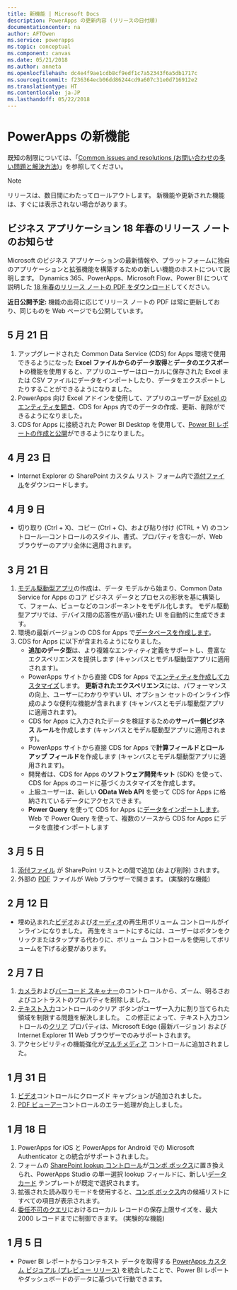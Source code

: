 ```yaml
---
title: 新機能 | Microsoft Docs
description: PowerApps の更新内容 (リリースの日付順)
documentationcenter: na
author: AFTOwen
ms.service: powerapps
ms.topic: conceptual
ms.component: canvas
ms.date: 05/21/2018
ms.author: anneta
ms.openlocfilehash: dc4e4f9ae1cdb8cf9edf1c7a52343f6a5db1717c
ms.sourcegitcommit: f236364ecb06dd86244cd9a607c31e0d716912e2
ms.translationtype: HT
ms.contentlocale: ja-JP
ms.lasthandoff: 05/22/2018
---
```

# <a name="whats-new-in-powerapps"></a>PowerApps の新機能
既知の制限については、「[Common issues and resolutions (お問い合わせの多い問題と解決方法)](common-issues-and-resolutions.md)」を参照してください。

> [!NOTE]
> リリースは、数日間にわたってロールアウトします。 新機能や更新された機能は、すぐには表示されない場合があります。

## <a name="announcing-the-business-applications-spring-18-release-notes"></a>ビジネス アプリケーション 18 年春のリリース ノートのお知らせ

Microsoft のビジネス アプリケーションの最新情報や、プラットフォームに独自のアプリケーションと拡張機能を構築するための新しい機能のホストについて説明します。 Dynamics 365、PowerApps、Microsoft Flow、Power BI について説明した [18 年春のリリース ノートの PDF をダウンロード](https://aka.ms/businessappsreleasenotes)してください。

**近日公開予定:** 機能の出荷に応じてリリース ノートの PDF は常に更新しており、同じものを Web ページでも公開しています。

## <a name="may-21"></a>5 月 21 日
1. アップグレードされた Common Data Service (CDS) for Apps 環境で使用できるようになった **Excel ファイルからのデータ取得**と**データのエクスポート**の機能を使用すると、アプリのユーザーはローカルに保存された Excel または CSV ファイルにデータをインポートしたり、データをエクスポートしたりすることができるようになりました。 
1. PowerApps 向け Excel アドインを使用して、アプリのユーザーが [Excel のエンティティを開き](../common-data-service/data-platform-excel-addin.md)、CDS for Apps 内でのデータの作成、更新、削除ができるようになりました。 
1. CDS for Apps に接続された Power BI Desktop を使用して、[Power BI レポートの作成と公開](../common-data-service/data-platform-powerbi-connector.md)ができるようになりました。 

## <a name="april-23"></a>4 月 23 日
* Internet Explorer の SharePoint カスタム リスト フォーム内で[添付ファイル](controls/control-attachments.md)をダウンロードします。

## <a name="april-9"></a>4 月 9 日
* 切り取り (Ctrl + X)、コピー (Ctrl + C)、および貼り付け (CTRL + V) のコントロール&mdash;コントロールのスタイル、書式、プロパティを含む&mdash;が、Web ブラウザーのアプリ全体に適用されます。

## <a name="march-21"></a>3 月 21 日
1. [モデル駆動型アプリ](../model-driven-apps/model-driven-app-overview.md)の作成は、データ モデルから始まり、Common Data Service for Apps のコア ビジネス データとプロセスの形状を基に構築して、フォーム、ビューなどのコンポーネントをモデル化します。 モデル駆動型アプリでは、デバイス間の応答性が高い優れた UI を自動的に生成できます。
2. 環境の最新バージョンの CDS for Apps で[データベースを作成します](../../administrator/create-database.md)。
3. CDS for Apps に以下が含まれるようになりました。
    - **追加のデータ型**は、より複雑なエンティティ定義をサポートし、豊富なエクスペリエンスを提供します  (キャンバスとモデル駆動型アプリに適用されます)。
    - PowerApps サイトから直接 CDS for Apps で[エンティティを作成してカスタマイズ](../common-data-service/data-platform-create-entity.md)します。 **更新されたエクスペリエンス**には、パフォーマンスの向上、ユーザーにわかりやすい UI、オプション セットのインライン作成のような便利な機能が含まれます  (キャンバスとモデル駆動型アプリに適用されます)。
    - CDS for Apps に入力されたデータを検証するための**サーバー側ビジネス ルール**を作成します  (キャンバスとモデル駆動型アプリに適用されます)。
    - PowerApps サイトから直接 CDS for Apps で**計算フィールドとロールアップ フィールド**を作成します  (キャンバスとモデル駆動型アプリに適用されます)。  
    - 開発者は、CDS for Apps の**ソフトウェア開発キット** (SDK) を使って、CDS for Apps のコードに基づくカスタマイズを作成します。
    - 上級ユーザーは、新しい **OData Web API** を使って CDS for Apps に格納されているデータにアクセスできます。
    - **Power Query** を使って CDS for Apps に[データをインポートします](../common-data-service/data-platform-cds-newentity-pq.md)。 Web で Power Query を使って、複数のソースから CDS for Apps にデータを直接インポートします

## <a name="march-5"></a>3 月 5 日
1. [添付ファイル](controls/control-attachments.md) が SharePoint リストとの間で追加 (および削除) されます。
2. 外部の [PDF](controls/control-pdf-viewer.md) ファイルが Web ブラウザーで開きます。 (実験的な機能)

## <a name="feb-12"></a>2 月 12 日
* 埋め込まれた[ビデオ](controls/control-audio-video.md)および[オーディオ](controls/control-audio-video.md)の再生用ボリューム コントロールがインラインになりました。 再生をミュートにするには、ユーザーはボタンをクリックまたはタップする代わりに、ボリューム コントロールを使用してボリュームを下げる必要があります。

## <a name="feb-7"></a>2 月 7 日
1. [カメラ](controls/control-camera.md)および[バーコード スキャナー](controls/control-barcodescanner.md)のコントロールから、ズーム、明るさおよびコントラストのプロパティを削除しました。
2. [テキスト入力](controls/control-text-input.md)コントロールのクリア ボタンがユーザー入力に割り当てられた領域を制限する問題を解決しました。 この修正によって、テキスト入力コントロールの[クリア](controls/control-text-input.md#additional-properties) プロパティは、Microsoft Edge (最新バージョン) および Internet Explorer 11 Web ブラウザーでのみサポートされます。
3. アクセシビリティの機能強化が[マルチメディア](add-images-pictures-audio-video.md) コントロールに追加されました。

## <a name="jan-31"></a>1 月 31 日
1. [ビデオ](controls/control-audio-video.md)コントロールにクローズド キャプションが追加されました。
2. [PDF ビューアー](controls/control-pdf-viewer.md)コントロールのエラー処理が向上しました。

## <a name="jan-18"></a>1 月 18 日
1. PowerApps for iOS と PowerApps for Android での Microsoft Authenticator との統合がサポートされました。
2. フォームの [SharePoint lookup コントロール](sharepoint-lookup-fields.md)が[コンボ ボックス](controls/control-combo-box.md)に置き換えられ、PowerApps Studio の単一選択 lookup フィールドに、新しい[データ カード](working-with-cards.md) テンプレートが既定で選択されます。
3. 拡張された読み取りモードを使用すると、[コンボ ボックス](controls/control-combo-box.md)内の候補リストにすべての項目が表示されます。
4. [委任不可のクエリ](delegation-overview.md#non-delegable-limits)におけるローカル レコードの保存上限サイズを、最大 2000 レコードまでに制御できます。 (実験的な機能)

## <a name="jan-5"></a>1 月 5 日
* Power BI レポートからコンテキスト データを取得する [PowerApps カスタム ビジュアル (プレビュー リリース)](https://powerapps.microsoft.com/blog/powerbi-powerapps-visual/) を統合したことで、Power BI レポートやダッシュボードのデータに基づいて行動できます。

